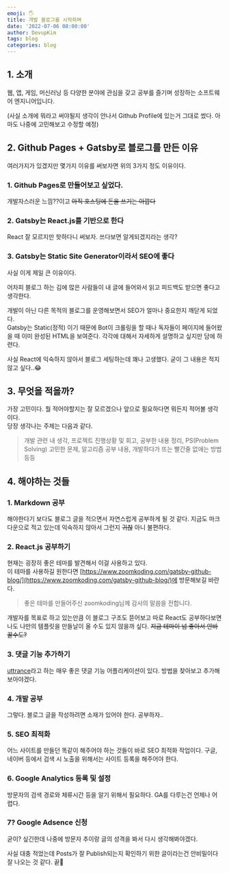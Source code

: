```yaml
---
emoji: 🖐
title: 개발 블로그를 시작하며
date: '2022-07-06 08:00:00'
author: DevupKim
tags: blog
categories: blog
---
```


## 1. 소개

웹, 앱, 게임, 머신러닝 등 다양한 분야에 관심을 갖고 공부를 즐기며 성장하는 소프트웨어 엔지니어입니다.

(사실 소개에 뭐라고 써야될지 생각이 안나서 Github Profile에 있는거 그대로 썼다. 아마도 나중에 고민해보고 수정할 예정)

## 2. Github Pages + Gatsby로 블로그를 만든 이유

여러가지가 있겠지만 몇가지 이유를 써보자면 위의 3가지 정도 이유이다.

### 1. Github Pages로 만들어보고 싶었다.

개발자스러운 느낌??이고 ~~아직 호스팅에 돈을 쓰기는 아깝다~~

### 2. Gatsby는 React.js를 기반으로 한다

React 잘 모르지만 핫하다니 써보자. 쓰다보면 알게되겠지라는 생각?

### 3. Gatsby는 Static Site Generator이라서 SEO에 좋다

사실 이게 제일 큰 이유이다.

어차피 블로그 하는 김에 많은 사람들이 내 글에 들어와서 읽고 피드백도 받으면 좋다고 생각한다.

개발이 아닌 다른 목적의 블로그를 운영해보면서 SEO가 얼마나 중요한지 깨닫게 되었다.  
Gatsby는 Static(정적) 이기 때문에 Bot이 크롤링을 할 때나 독자들이 페이지에 들어왔을 때 이미 완성된 HTML을 보여준다. 각각에 대해서 자세하게 설명하고 싶지만 담에 하련다.

사실 React에 익숙하지 않아서 블로그 세팅하는데 꽤나 고생했다. 굳이 그 내용은 적지 않고 싶다..😂

## 3. 무엇을 적을까?

가장 고민이다. 뭘 적어야할지는 잘 모르겠으나 앞으로 필요하다면 뭐든지 적어볼 생각이다.  
당장 생각나는 주제는 다음과 같다.

> 개발 관련 내 생각, 프로젝트 진행상황 및 회고, 공부한 내용 정리, PS(Problem Solving) 고민한 문제, 알고리즘 공부 내용, 개발하다가 뜨는 빨간줄 없애는 방법 등등

## 4. 해야하는 것들

### 1. Markdown 공부

해야한다기 보다도 블로그 글을 적으면서 자연스럽게 공부하게 될 것 같다. 지금도 마크다운으로 적고 있는데 익숙하지 않아서 그런지 ~~귀찮~~ 아니 불편하다.

### 2. React.js 공부하기

현재는 굉장히 좋은 테마를 발견해서 이걸 사용하고 있다.  
이 테마를 사용하길 원한다면 [https://www.zoomkoding.com/gatsby-github-blog/](https://www.zoomkoding.com/gatsby-github-blog/)에 방문해보길 바란다.

> 좋은 테마를 만들어주신 zoomkoding님께 감사의 말씀을 전합니다.

개발자를 목표로 하고 있는만큼 이 블로그 구조도 뜯어보고 따로 React도 공부하다보면 나도 나만의 템플릿을 만들날이 올 수도 있지 않을까 싶다. ~~지금 테마이 넘 좋아서 안바꿀수도?~~

### 3. 댓글 기능 추가하기

[uttrance](https://utteranc.es/)라고 하는 매우 좋은 댓글 기능 어플리케이션이 있다. 방법을 찾아보고 추가해보아야겠다.

### 4. 개발 공부

그렇다. 블로그 글을 작성하려면 소재가 있어야 한다. 공부하자..

### 5. SEO 최적화

어느 사이트를 만들던 똑같이 해주어야 하는 것들이 바로 SEO 최적화 작업이다. 구글, 네이버 등에서 검색 시 노출을 위해서는 사이트 등록을 해주어야 한다.

### 6. Google Analytics 등록 및 설정

방문자의 검색 경로와 체류시간 등을 알기 위해서 필요하다. GA를 다루는건 언제나 어렵다.

### 7? Google Adsence 신청

굳이? 싶긴한데 나중에 방문자 추이랑 글의 성격을 봐서 다시 생각해봐야겠다.

사실 대충 적었는데 Posts가 잘 Publish되는지 확인하기 위한 글이라는건 안비밀이다  
잘 나오는 것 같다. 끝🤗

```toc

```
